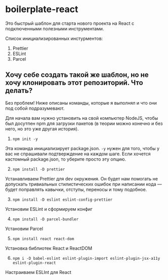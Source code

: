 # boilerplate-react

Это быстрый шаблон для старта нового проекта на React с подключенными полезными инструментами.

Список инициализированных инстурментов:

1. Prettier
2. ESLint
3. Parcel

## Хочу себе создать такой же шаблон, но не хочу клонировать этот репозиторий. Что делать?

Без проблем! Ниже описаны команды, которые я выполнял и что они под собой подразумевают.

Для начала вам нужно установить на свой компьютер NodeJS, чтобы был досутпен npm для загрузки пакетов (в теории можно конечно и без него, но это уже другая история).

1. `npm init -y`

Эта команда инициализирует package.json. `-y` нужен для того, чтобы у вас не спрашивали подтверждение на каждом шаге. Если хочется кастомный package.json, то уберите просто эту опцию.

2. `npm install -D prettier`

Устанавливаем Prettier для dev окружения. Он будет нам помогать не допускать тривиальных стилистических ошибок при написании кода — будет поправлять кавычки, отступы, переносы и тому подобное.

3. `npm install -D eslint eslint-config-prettier`

Установим ESLint и сформируем конфиг

4. `npm install -D parcel-bundler`

Установим Parcel

5. `npm install react react-dom`

Установка библиотек React и ReactDOM

6. `npm i -D babel-eslint eslint-plugin-import eslint-plugin-jsx-a11y eslint-plugin-react`

Настраиваем ESLInt для React
